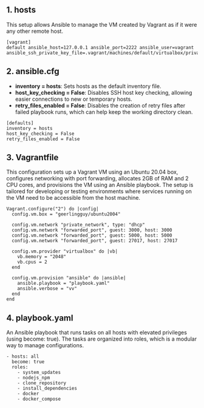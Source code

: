 ## 1. hosts
This setup allows Ansible to manage the VM created by Vagrant as if it were any other remote host.
```
[vagrant]
default ansible_host=127.0.0.1 ansible_port=2222 ansible_user=vagrant ansible_ssh_private_key_file=.vagrant/machines/default/virtualbox/private_key
```

## 2. ansible.cfg
- **inventory = hosts**: Sets hosts as the default inventory file.
- **host_key_checking = False**: Disables SSH host key checking, allowing easier connections to new or temporary hosts.
- **retry_files_enabled = False**: Disables the creation of retry files after failed playbook runs, which can help keep the working directory clean.
```
[defaults]
inventory = hosts
host_key_checking = False
retry_files_enabled = False
```

## 3. Vagrantfile
This configuration sets up a Vagrant VM using an Ubuntu 20.04 box, configures networking with port forwarding, allocates 2GB of RAM and 2 CPU cores, and provisions the VM using an Ansible playbook. The setup is tailored for developing or testing environments where services running on the VM need to be accessible from the host machine.
```
Vagrant.configure("2") do |config|
  config.vm.box = "geerlingguy/ubuntu2004"
  
  config.vm.network "private_network", type: "dhcp"
  config.vm.network "forwarded_port", guest: 3000, host: 3000
  config.vm.network "forwarded_port", guest: 5000, host: 5000
  config.vm.network "forwarded_port", guest: 27017, host: 27017

  config.vm.provider "virtualbox" do |vb|
    vb.memory = "2048"
    vb.cpus = 2
  end

  config.vm.provision "ansible" do |ansible|
    ansible.playbook = "playbook.yaml"
    ansible.verbose = "vv"
  end
end
```

## 4. playbook.yaml
An Ansible playbook that runs tasks on all hosts with elevated privileges (using become: true). The tasks are organized into roles, which is a modular way to manage configurations.
```
- hosts: all
  become: true
  roles:
    - system_updates
    - nodejs_npm
    - clone_repository
    - install_dependencies
    - docker
    - docker_compose
```
